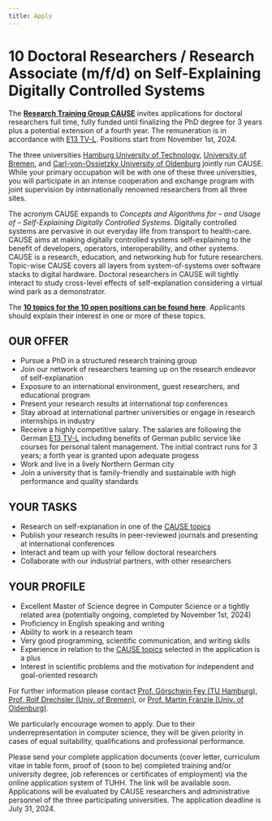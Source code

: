 ```yaml
---
title: Apply
---
```




# 10 Doctoral Researchers / Research Associate (m/f/d) on Self-Explaining Digitally Controlled Systems

The [**Research Training Group CAUSE**](https://www.tuhh.de/grk2972/) invites applications for doctoral researchers full time, fully funded  until finalizing the PhD degree for 3 years plus a potential extension of a fourth year. The remuneration is in accordance with [E13 TV-L](https://oeffentlicher-dienst.info/c/t/rechner/tv-l/allg?id=tv-l-2025&matrix=1). Positions start from November 1st, 2024.

The three universities [Hamburg University of Technology](https://www.tuhh.de/), [University of Bremen](https://www.uni-bremen.de/), and [Carl-von-Ossietzky University of Oldenburg](https://www.uol.de/) jointly run CAUSE. While your primary occupation will be with one of these three universities,  you will participate in an intense cooperation and exchange program with joint supervision by internationally renowned researchers from all three sites.

The acronym CAUSE expands to _Concepts and Algorithms for – and Usage of –
Self-Explaining Digitally Controlled Systems_. Digitally controlled systems are pervasive in our everyday life from transport to health-care. CAUSE aims at making digitally controlled systems self-explaining to the benefit of developers, operators, interoperability, and other systems. CAUSE is a research, education, and networking hub for future researchers. Topic-wise CAUSE covers all layers from system-of-systems over software stacks to digital hardware. Doctoral researchers in CAUSE will tightly interact to study cross-level effects of self-explanation considering a virtual wind park as a demonstrator.

The [**10 topics for the 10 open positions can be found here**](https://rtg-cause.github.io/projects). Applicants should explain their interest in one or more of these topics.

## OUR OFFER
* Pursue a PhD in a structured research training group
* Join our network of researchers teaming up on the research endeavor of self-explanation
* Exposure to an international environment, guest researchers, and educational program
* Present your research results at international top conferences
* Stay abroad at international partner universities or engage in research internships in industry
 * Receive a highly competitive salary. The salaries are following the German [E13 TV-L](https://oeffentlicher-dienst.info/c/t/rechner/tv-l/allg?id=tv-l-2025&matrix=1) including benefits of German public service like courses for personal talent management. The initial contract runs for 3 years; a forth year is granted upon adequate progess
 * Work and live in a lively Northern German city
 * Join a university that is family-friendly and sustainable with high performance and quality standards  


## YOUR TASKS
* Research on self-explanation in one of the [CAUSE topics](https://rtg-cause.github.io/projects)
* Publish your research results in peer-reviewed journals and presenting at international conferences
* Interact and team up with your fellow doctoral researchers
* Collaborate with our industrial partners, with other researchers

## YOUR PROFILE
* Excellent Master of Science degree in Computer Science or a tightly related area (potentially ongoing, completed by November 1st, 2024)
* Proficiency in English speaking and writing
* Ability to work in a research team
* Very good programming,  scientific communication, and writing skills
* Experience in relation to the [CAUSE topics](https://rtg-cause.github.io/projects) selected in the application is a plus
* Interest in scientific problems and the motivation for independent and goal-oriented research


For further information please contact [Prof. Görschwin Fey (TU Hamburg)](mailto:goerschwin.fey@tuhh.de), [Prof. Rolf Drechsler (Univ. of Bremen)](mailto:drechsler@uni-bremen.de), or [Prof. Martin Fränzle (Univ. of Oldenburg)](mailto:martin.fraenzle@uni-oldenburg.de).

We particularly encourage women to apply. Due to their underrepresentation in computer science, they will be given priority in cases of equal suitability, qualifications and professional performance.

Please send your complete application documents (cover letter, curriculum vitae in table form, proof of (soon to be) completed training and/or university degree, job references or certificates of employment) via the online application system of TUHH. The link will be available soon. Applications will be evaluated by CAUSE researchers and administrative personnel of the three participating universities. The application deadline is July 31, 2024.

